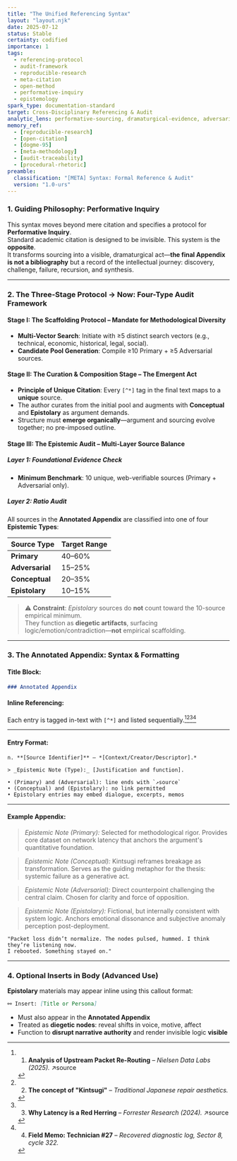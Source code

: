 ```yaml
---
title: "The Unified Referencing Syntax"
layout: "layout.njk"
date: 2025-07-12
status: Stable
certainty: codified
importance: 1
tags:
  - referencing-protocol
  - audit-framework
  - reproducible-research
  - meta-citation
  - open-method
  - performative-inquiry
  - epistemology
spark_type: documentation-standard
target: Cross-Disciplinary Referencing & Audit
analytic_lens: performative-sourcing, dramaturgical-evidence, adversarial-integrity, multi-type-audit, protocolized-appendix
memory_ref:
  - [reproducible-research]
  - [open-citation]
  - [dogme-95]
  - [meta-methodology]
  - [audit-traceability]
  - [procedural-rhetoric]
preamble:
  classification: "[META] Syntax: Formal Reference & Audit"
  version: "1.0-urs"
---
```



### 1. Guiding Philosophy: Performative Inquiry

This syntax moves beyond mere citation and specifies a protocol for **Performative Inquiry**.  
Standard academic citation is designed to be invisible. This system is the **opposite**.  
It transforms sourcing into a visible, dramaturgical act—**the final Appendix is not a bibliography** but a record of the intellectual journey: discovery, challenge, failure, recursion, and synthesis.

---

### 2. The Three-Stage Protocol → Now: Four-Type Audit Framework

#### **Stage I: The Scaffolding Protocol – Mandate for Methodological Diversity**

- **Multi-Vector Search**: Initiate with ≥5 distinct search vectors (e.g., technical, economic, historical, legal, social).
- **Candidate Pool Generation**: Compile ≥10 Primary + ≥5 Adversarial sources.

#### **Stage II: The Curation & Composition Stage – The Emergent Act**

- **Principle of Unique Citation**: Every `[^*]` tag in the final text maps to a **unique** source.
- The author curates from the initial pool and augments with **Conceptual** and **Epistolary** as argument demands.
- Structure must **emerge organically**—argument and sourcing evolve together; no pre-imposed outline.

#### **Stage III: The Epistemic Audit – Multi-Layer Source Balance**

##### **Layer 1: Foundational Evidence Check**

- **Minimum Benchmark**: 10 unique, web-verifiable sources (Primary + Adversarial only).

##### **Layer 2: Ratio Audit**

All sources in the **Annotated Appendix** are classified into one of four **Epistemic Types**:

| Source Type   | Target Range |
|---------------|--------------|
| **Primary**       | 40–60%       |
| **Adversarial**   | 15–25%       |
| **Conceptual**    | 20–35%       |
| **Epistolary**    | 10–15%       |

> ⚠ **Constraint**: *Epistolary* sources do **not** count toward the 10-source empirical minimum.  
> They function as **diegetic artifacts**, surfacing logic/emotion/contradiction—**not** empirical scaffolding.

---

### 3. The Annotated Appendix: Syntax & Formatting

#### Title Block:

```markdown
### Annotated Appendix
````

#### **Inline Referencing**:

Each entry is tagged in-text with `[^*]` and listed sequentially.[^1][^2][^3][^4]

---

#### **Entry Format**:

```
n. **[Source Identifier]** – *[Context/Creator/Descriptor].*

> _Epistemic Note (Type):_ [Justification and function].

• (Primary) and (Adversarial): line ends with `↗source`  
• (Conceptual) and (Epistolary): no link permitted  
• Epistolary entries may embed dialogue, excerpts, memos
```

---

#### **Example Appendix**:

[^1]: 1. **Analysis of Upstream Packet Re-Routing** – *Nielsen Data Labs (2025).* ↗source

> *Epistemic Note (Primary):* Selected for methodological rigor. Provides core dataset on network latency that anchors the argument's quantitative foundation.

[^2]: 2. **The concept of "Kintsugi"** – *Traditional Japanese repair aesthetics.*

> *Epistemic Note (Conceptual):* Kintsugi reframes breakage as transformation. Serves as the guiding metaphor for the thesis: systemic failure as a generative act.

[^3]: 3. **Why Latency is a Red Herring** – *Forrester Research (2024).* ↗source

> *Epistemic Note (Adversarial):* Direct counterpoint challenging the central claim. Chosen for clarity and force of opposition.

[^4]: 4. **Field Memo: Technician #27** – *Recovered diagnostic log, Sector 8, cycle 322.*

> *Epistemic Note (Epistolary):* Fictional, but internally consistent with system logic. Anchors emotional dissonance and subjective anomaly perception post-deployment.

```
"Packet loss didn’t normalize. The nodes pulsed, hummed. I think they’re listening now.  
I rebooted. Something stayed on."
```

---

### 4. Optional Inserts in Body (Advanced Use)

**Epistolary** materials may appear inline using this callout format:

```markdown
⚯ Insert: [Title or Persona]
```

* Must also appear in the **Annotated Appendix**
* Treated as **diegetic nodes**: reveal shifts in voice, motive, affect
* Function to **disrupt narrative authority** and render invisible logic **visible**

